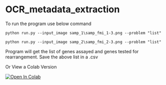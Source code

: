 # OCR_metadata_extraction

To run the program use below command 

```
python run.py --input_image samp_1\samp_fmi_1-3.png --problem "list"

python run.py --input_image samp_2\samp_fmi_2-3.png --problem "list"
```

Program will get the list of genes assayed and genes tested for rearrangement. Save the above list in a .csv

Or View a Colab Version

[![Open In Colab](https://colab.research.google.com/assets/colab-badge.svg)](https://colab.research.google.com/github/IamShivamJaiswal/OCR_metadata_extraction/blob/master/OCR_metadata_extraction.ipynb)
